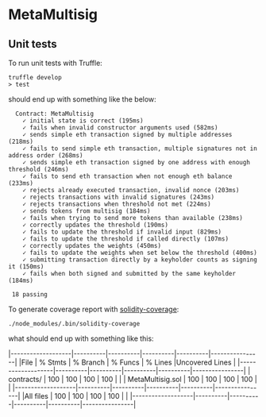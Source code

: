 # MetaMultisig


## Unit tests

To run unit tests with Truffle:

```
truffle develop
> test
```

should end up with something like the below:

```
  Contract: MetaMultisig
    ✓ initial state is correct (195ms)
    ✓ fails when invalid constructor arguments used (582ms)
    ✓ sends simple eth transaction signed by multiple addresses (218ms)
    ✓ fails to send simple eth transaction, multiple signatures not in address order (268ms)
    ✓ sends simple eth transaction signed by one address with enough threshold (246ms)
    ✓ fails to send eth transaction when not enough eth balance (233ms)
    ✓ rejects already executed transaction, invalid nonce (203ms)
    ✓ rejects transactions with invalid signatures (243ms)
    ✓ rejects transactions when threshold not met (224ms)
    ✓ sends tokens from multisig (184ms)
    ✓ fails when trying to send more tokens than available (238ms)
    ✓ correctly updates the threshold (190ms)
    ✓ fails to update the threshold if invalid input (829ms)
    ✓ fails to update the threshold if called directly (107ms)
    ✓ correctly updates the weights (450ms)
    ✓ fails to update the weights when set below the threshold (400ms)
    ✓ submitting transaction directly by a keyholder counts as signing it (150ms)
    ✓ fails when both signed and submitted by the same keyholder (184ms)

 18 passing
```

To generate coverage report with [solidity-coverage](https://github.com/sc-forks/solidity-coverage): 

```
./node_modules/.bin/solidity-coverage
```

what should end up with something like this:

|-------------------|----------|----------|----------|----------|----------------|
|File               |  % Stmts | % Branch |  % Funcs |  % Lines |Uncovered Lines |
|-------------------|----------|----------|----------|----------|----------------|
| contracts/        |      100 |      100 |      100 |      100 |                |
|  MetaMultisig.sol |      100 |      100 |      100 |      100 |                |
|-------------------|----------|----------|----------|----------|----------------|
|All files          |      100 |      100 |      100 |      100 |                |
|-------------------|----------|----------|----------|----------|----------------|

